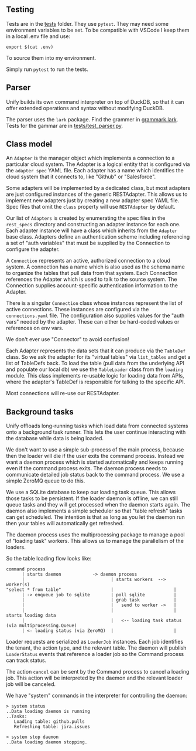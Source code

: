 ## Testing

Tests are in the [tests](./tests) folder. They use `pytest`.
They may need some environment variables to be set. To be
compatible with VSCode I keep them in a local .env file and
use:

    export $(cat .env)

To source them into my environment.

Simply run `pytest` to run the tests.

## Parser

Unify builds its own command interpreter on top of DuckDB, so that it can offer extended operations and syntax without modifying DuckDB.

The parser uses the `lark` package. Find the grammer in [grammark.lark](grammar.lark). Tests for the gammar are in [tests/test_parser.py](tests/test_parser.py).



## Class model

An `Adapter` is the manager object which implements a connection to a particular
cloud system. The Adapter is a logical entity that is configured via the
`adapter spec` YAML file. Each adapter has a name which identifies the cloud
system that it connects to, like "Github" or "Salesforce".

Some adapters will be implemented by a dedicated class, but most adapters are just
configured instances of the generic RESTAdapter. This allows us to implement
new adapters just by creating a new adapter spec YAML file. Spec files that omit
the `class` property will use `RESTAdapter` by default.

Our list of `Adapters` is created by enumerating the spec files in the `rest_specs`
directory and constructing an adapter instance for each one. Each adapter instance
will have a class which inherits from the `Adapter` base class. Adapters define
an authentication scheme including referencing a set of "auth variables" that
must be supplied by the Connection to configure the adapter.

A `Connection` represents an active, authorized connection to a cloud system. A
connection has a name which is also used as the schema name to organize the tables
that pull data from that system. Each Connection references the Adapter which is
used to talk to the source system. The Connection supplies account-specific authentication
information to the Adapter.

There is a singular `Connection` class whose instances represent the list of active
connections. These instances are configured via the `connections.yaml` file. The configuration
also supplies values for the "auth vars" needed by the adapter. These can either be
hard-coded values or references on env vars.

We don't ever use "Connector" to avoid confusion!

Each Adapter represents the data sets that it can produce via the `TableDef` class.
So we ask the adapter for its "virtual tables" via `list_tables` and get a list of
TableDefs back. To load the table (pull data from the underlying API and populate
our local db) we use the `TableLoader` class from the `loading` module. This class implements
re-usable logic for loading data from APIs, where the adapter's TableDef is responsible
for talking to the specific API.

Most connections will re-use our RESTAdapter.

## Background tasks

Unify offloads long-running tasks which load data from connected systems onto a background task
runner. This lets the user continue interacting with the database while data is being loaded.

We don't want to use a simple sub-process of the main process, because then the loader will
die if the user exits the command process. Instead we want a daemon process which is started
automatically and keeps running even if the command process exits. The daemon process needs
to communicate detailed job status back to the command process. We use a simple ZeroMQ
queue to do this.

We use a SQLite database to keep our loading task queue. This allows those tasks to be persistent.
If the loader daemon is offline, we can still queue tasks and they will get processed when
the daemon starts again. The daemon also implements a simple scheduler so that "table refresh"
tasks can get scheduled. The intention is that as long as you let the daemon run then your
tables will automatically get refreshed.

The daemon process uses the multiprocessing package to manage a pool of "loading task" workers.
This allows us to manage the parallelism of the loaders.

So the table loading flow looks like:

    command process 
          | starts daemon            -> daemon process
          |                                 | starts workers  --> worker(s)
    "select * from table"                   |                       |
          | -> enqueue job to sqlite        | poll sqlite           |
          |                                 | grab task             |
          |                                 |   send to worker ->   |
          |                                 |                       | starts loading data
          |                                 |   <-- loading task status (via multiprocessing.Queue)
          | <- loading status (via ZeroMQ)  |                       |

Loader requests are serialized as `LoaderJob` instances. Each job identifies the tenant, the
action type, and the relevant table. The daemon will publish `LoaderStatus` events that reference
a loader job so the Command process can track status.

The action `cancel` can be sent by the Command process to cancel a loading job. This action will
be interpreted by the daemon and the relevant loader job will be canceled.

We have "system" commands in the interpreter for controlling the daemon:

    > system status
    ..Data loading daemon is running
    ..Tasks:
       Loading table: github.pulls
       Refreshing table: jira.issues

    > system stop daemon
    ..Data loading daemon stopping.


